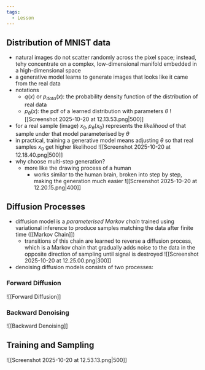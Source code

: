 ```yaml
---
tags:
  - Lesson
---
```

## Distribution of MNIST data
- natural images do not scatter randomly across the pixel space; instead, tehy concentrate on a complex, low-dimensional manifold embedded in a high-dimensional space
- a generative model learns to generate images that looks like it came from the real data
- notations
	- $q(x)$ or $p_{data}(x)$: the probability density function of the distribution of real data
	- $p_{\theta}(x)$: the pdf of a learned distribution with parameters $\theta$
![[Screenshot 2025-10-20 at 12.13.53.png|500]]
- for a real sample (image) $x_0, p_\theta(x_0)$ represents the *likelihood* of that sample under that model parameterised by $\theta$
- in practical, training a generative model means adjusting $\theta$ so that real samples $x_0$ get higher likelihood
![[Screenshot 2025-10-20 at 12.18.40.png|500]]
- why choose multi-step generation?
	- more like the drawing process of a human
		- works similar to the human brain, broken into step by step, making the generation much easier
![[Screenshot 2025-10-20 at 12.20.15.png|400]]
## Diffusion Processes
- diffusion model is a *parameterised Markov chain* trained using variational inference to produce samples matching the data after finite time ([[Markov Chain]])
	- transitions of this chain are learned to reverse a diffusion process, which is a Markov chain that gradually adds noise to the data in the opposite direction of sampling until signal is destroyed
![[Screenshot 2025-10-20 at 12.25.00.png|300]]
- denoising diffusion models consists of two processes:
### Forward Diffusion
![[Forward Diffusion]]
### Backward Denoising
![[Backward Denoising]]
## Training and Sampling
![[Screenshot 2025-10-20 at 12.53.13.png|500]]